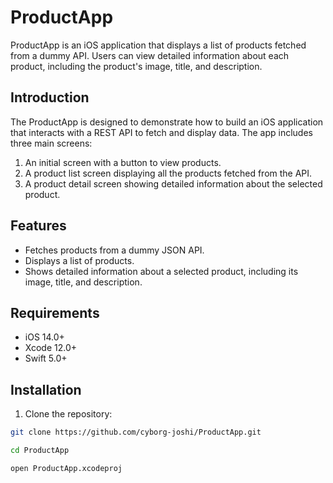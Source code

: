 # ProductApp

ProductApp is an iOS application that displays a list of products fetched from a dummy API. Users can view detailed information about each product, including the product's image, title, and description.

## Introduction

The ProductApp is designed to demonstrate how to build an iOS application that interacts with a REST API to fetch and display data. The app includes three main screens:
1. An initial screen with a button to view products.
2. A product list screen displaying all the products fetched from the API.
3. A product detail screen showing detailed information about the selected product.

## Features

- Fetches products from a dummy JSON API.
- Displays a list of products.
- Shows detailed information about a selected product, including its image, title, and description.

## Requirements

- iOS 14.0+
- Xcode 12.0+
- Swift 5.0+

## Installation

1. Clone the repository:

```bash
git clone https://github.com/cyborg-joshi/ProductApp.git

cd ProductApp

open ProductApp.xcodeproj
